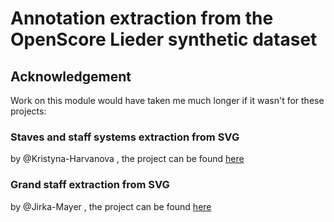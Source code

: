 # Annotation extraction from the OpenScore Lieder synthetic dataset

## Acknowledgement

Work on this module would have taken me much longer if it wasn't for these projects:

### Staves and staff systems extraction from SVG

by @Kristyna-Harvanova , the project can be found [here](https://github.com/Kristyna-Harvanova/Bachelor-Thesis)

### Grand staff extraction from SVG

by @Jirka-Mayer , the project can be found [here](https://github.com/ufal/olimpic-icdar24)
